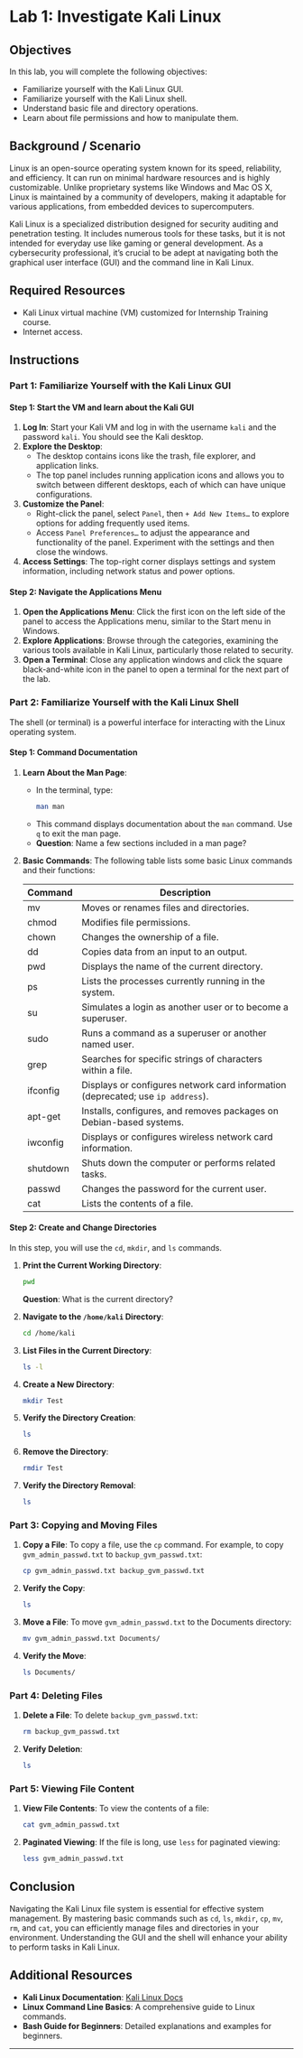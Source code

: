 

# Lab 1: Investigate Kali Linux

## Objectives
In this lab, you will complete the following objectives:
- Familiarize yourself with the Kali Linux GUI.
- Familiarize yourself with the Kali Linux shell.
- Understand basic file and directory operations.
- Learn about file permissions and how to manipulate them.

## Background / Scenario
Linux is an open-source operating system known for its speed, reliability, and efficiency. It can run on minimal hardware resources and is highly customizable. Unlike proprietary systems like Windows and Mac OS X, Linux is maintained by a community of developers, making it adaptable for various applications, from embedded devices to supercomputers.

Kali Linux is a specialized distribution designed for security auditing and penetration testing. It includes numerous tools for these tasks, but it is not intended for everyday use like gaming or general development. As a cybersecurity professional, it’s crucial to be adept at navigating both the graphical user interface (GUI) and the command line in Kali Linux.

## Required Resources
- Kali Linux virtual machine (VM) customized for Internship Training course.
- Internet access.

## Instructions

### Part 1: Familiarize Yourself with the Kali Linux GUI

#### Step 1: Start the VM and learn about the Kali GUI
1. **Log In**: Start your Kali VM and log in with the username `kali` and the password `kali`. You should see the Kali desktop.
2. **Explore the Desktop**:
   - The desktop contains icons like the trash, file explorer, and application links.
   - The top panel includes running application icons and allows you to switch between different desktops, each of which can have unique configurations.
3. **Customize the Panel**:
   - Right-click the panel, select `Panel`, then `+ Add New Items…` to explore options for adding frequently used items.
   - Access `Panel Preferences…` to adjust the appearance and functionality of the panel. Experiment with the settings and then close the windows.
4. **Access Settings**: The top-right corner displays settings and system information, including network status and power options.

#### Step 2: Navigate the Applications Menu
1. **Open the Applications Menu**: Click the first icon on the left side of the panel to access the Applications menu, similar to the Start menu in Windows.
2. **Explore Applications**: Browse through the categories, examining the various tools available in Kali Linux, particularly those related to security.
3. **Open a Terminal**: Close any application windows and click the square black-and-white icon in the panel to open a terminal for the next part of the lab.

### Part 2: Familiarize Yourself with the Kali Linux Shell
The shell (or terminal) is a powerful interface for interacting with the Linux operating system.

#### Step 1: Command Documentation
1. **Learn About the Man Page**:
   - In the terminal, type:
     ```bash
     man man
     ```
   - This command displays documentation about the `man` command. Use `q` to exit the man page.
   - **Question**: Name a few sections included in a man page?

   

2. **Basic Commands**:
   The following table lists some basic Linux commands and their functions:

   | Command   | Description                                                           |
   |-----------|-----------------------------------------------------------------------|
   | mv        | Moves or renames files and directories.                               |
   | chmod     | Modifies file permissions.                                            |
   | chown     | Changes the ownership of a file.                                      |
   | dd        | Copies data from an input to an output.                              |
   | pwd       | Displays the name of the current directory.                          |
   | ps        | Lists the processes currently running in the system.                |
   | su        | Simulates a login as another user or to become a superuser.         |
   | sudo      | Runs a command as a superuser or another named user.                |
   | grep      | Searches for specific strings of characters within a file.           |
   | ifconfig  | Displays or configures network card information (deprecated; use `ip address`). |
   | apt-get   | Installs, configures, and removes packages on Debian-based systems.  |
   | iwconfig  | Displays or configures wireless network card information.            |
   | shutdown  | Shuts down the computer or performs related tasks.                   |
   | passwd    | Changes the password for the current user.                           |
   | cat       | Lists the contents of a file.                                        |

#### Step 2: Create and Change Directories
In this step, you will use the `cd`, `mkdir`, and `ls` commands.

1. **Print the Current Working Directory**:
   ```bash
   pwd
   ```

   **Question**: What is the current directory?
   

2. **Navigate to the `/home/kali` Directory**:
   ```bash
   cd /home/kali
   ```

3. **List Files in the Current Directory**:
   ```bash
   ls -l
   ```

4. **Create a New Directory**:
   ```bash
   mkdir Test
   ```

5. **Verify the Directory Creation**:
   ```bash
   ls
   ```

6. **Remove the Directory**:
   ```bash
   rmdir Test
   ```

7. **Verify the Directory Removal**:
   ```bash
   ls
   ```

### Part 3: Copying and Moving Files
1. **Copy a File**:
   To copy a file, use the `cp` command. For example, to copy `gvm_admin_passwd.txt` to `backup_gvm_passwd.txt`:
   ```bash
   cp gvm_admin_passwd.txt backup_gvm_passwd.txt
   ```

2. **Verify the Copy**:
   ```bash
   ls
   ```

3. **Move a File**:
   To move `gvm_admin_passwd.txt` to the Documents directory:
   ```bash
   mv gvm_admin_passwd.txt Documents/
   ```

4. **Verify the Move**:
   ```bash
   ls Documents/
   ```

### Part 4: Deleting Files
1. **Delete a File**:
   To delete `backup_gvm_passwd.txt`:
   ```bash
   rm backup_gvm_passwd.txt
   ```

2. **Verify Deletion**:
   ```bash
   ls
   ```

### Part 5: Viewing File Content
1. **View File Contents**:
   To view the contents of a file:
   ```bash
   cat gvm_admin_passwd.txt
   ```

2. **Paginated Viewing**:
   If the file is long, use `less` for paginated viewing:
   ```bash
   less gvm_admin_passwd.txt
   ```

## Conclusion
Navigating the Kali Linux file system is essential for effective system management. By mastering basic commands such as `cd`, `ls`, `mkdir`, `cp`, `mv`, `rm`, and `cat`, you can efficiently manage files and directories in your environment. Understanding the GUI and the shell will enhance your ability to perform tasks in Kali Linux.

## Additional Resources
- **Kali Linux Documentation**: [Kali Linux Docs](https://www.kali.org/docs/)
- **Linux Command Line Basics**: A comprehensive guide to Linux commands.
- **Bash Guide for Beginners**: Detailed explanations and examples for beginners.

---


